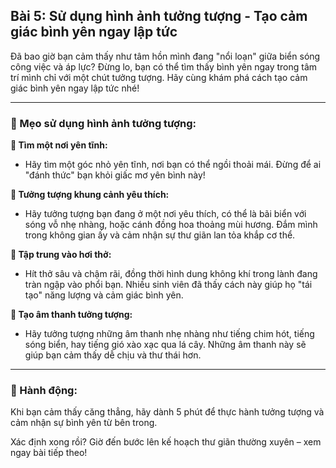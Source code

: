 ## Bài 5: Sử dụng hình ảnh tưởng tượng - Tạo cảm giác bình yên ngay lập tức

Đã bao giờ bạn cảm thấy như tâm hồn mình đang "nổi loạn" giữa biển sóng công việc và áp lực? Đừng lo, bạn có thể tìm thấy bình yên ngay trong tâm trí mình chỉ với một chút tưởng tượng. Hãy cùng khám phá cách tạo cảm giác bình yên ngay lập tức nhé!

---

### 📌 Mẹo sử dụng hình ảnh tưởng tượng:

**🔹 Tìm một nơi yên tĩnh:**
- Hãy tìm một góc nhỏ yên tĩnh, nơi bạn có thể ngồi thoải mái. Đừng để ai "đánh thức" bạn khỏi giấc mơ yên bình này!

**🔹 Tưởng tượng khung cảnh yêu thích:**
- Hãy tưởng tượng bạn đang ở một nơi yêu thích, có thể là bãi biển với sóng vỗ nhẹ nhàng, hoặc cánh đồng hoa thoảng mùi hương. Đắm mình trong không gian ấy và cảm nhận sự thư giãn lan tỏa khắp cơ thể.

**🔹 Tập trung vào hơi thở:**
- Hít thở sâu và chậm rãi, đồng thời hình dung không khí trong lành đang tràn ngập vào phổi bạn. Nhiều sinh viên đã thấy cách này giúp họ "tái tạo" năng lượng và cảm giác bình yên.

**🔹 Tạo âm thanh tưởng tượng:**
- Hãy tưởng tượng những âm thanh nhẹ nhàng như tiếng chim hót, tiếng sóng biển, hay tiếng gió xào xạc qua lá cây. Những âm thanh này sẽ giúp bạn cảm thấy dễ chịu và thư thái hơn.

---

### 🚀 Hành động:

Khi bạn cảm thấy căng thẳng, hãy dành 5 phút để thực hành tưởng tượng và cảm nhận sự bình yên từ bên trong.

Xác định xong rồi? Giờ đến bước lên kế hoạch thư giãn thường xuyên – xem ngay bài tiếp theo!